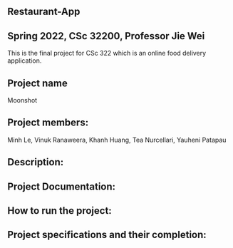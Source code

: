 ## Restaurant-App
## Spring 2022, CSc 32200, Professor Jie Wei
This is the final project for CSc 322 which is an online food delivery application.
## Project name
Moonshot
## Project members:
Minh Le, Vinuk Ranaweera, Khanh Huang, Tea Nurcellari, Yauheni Patapau 

## Description:
## Project Documentation:
## How to run the project:
## Project specifications and their completion:

